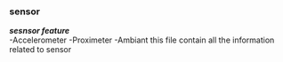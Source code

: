 ### sensor
***sesnsor feature***
<br>
-Accelerometer
-Proximeter
-Ambiant 
this file contain all the information related to sensor

